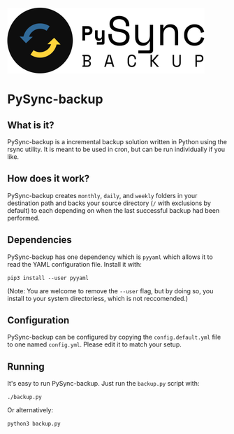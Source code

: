 ![](imgs/logo.png)

# PySync-backup

## What is it?
PySync-backup is a incremental backup solution written in Python using the rsync utility. It is meant to be used in cron, but can be run individually if you like.

## How does it work?
PySync-backup creates `monthly`, `daily`, and `weekly` folders in your destination path and backs your source directory (`/` with exclusions by default) to each depending on when the last successful backup had been performed.

## Dependencies
PySync-backup has one dependency which is `pyyaml` which allows it to read the YAML configuration file. Install it with:

```
pip3 install --user pyyaml
```

(Note: You are welcome to remove the `--user` flag, but by doing so, you install to your system directoriess, which is not reccomended.)

## Configuration
PySync-backup can be configured by copying the `config.default.yml` file to one named `config.yml`. Please edit it to match your setup.

## Running
It's easy to run PySync-backup. Just run the `backup.py` script with:
```
./backup.py
```

Or alternatively:
```
python3 backup.py
```